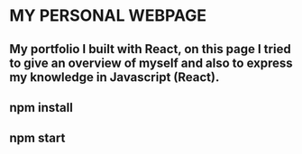 # MY PERSONAL WEBPAGE

## My portfolio I built with React, on this page I tried to give an overview of myself and also to express my knowledge in Javascript (React).



## npm install

## npm start
